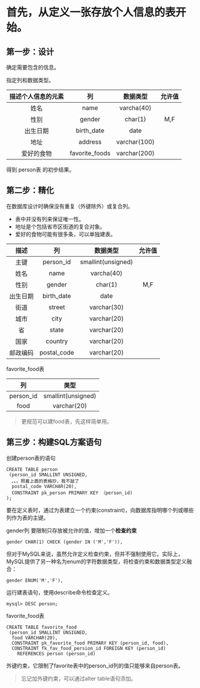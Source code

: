 # 首先，从定义一张存放个人信息的表开始。

## 第一步：设计

确定需要包含的信息。

指定列和数据类型。

| 描述个人信息的元素 | 列 | 数据类型 | 允许值 |
| :---: | :---: | :---: | :---: |
| 姓名 | name | varcha\(40\) |  |
| 性别 | gender | char\(1\) | M,F |
| 出生日期 | birth\_date | date |  |
| 地址 | address | varchar\(100\) |  |
| 爱好的食物 | favorite\_foods | varchar\(200\) |  |

得到 person表 的初步结果。

## 第二步：精化

在数据库设计时确保没有重复（外键除外）或复合列。

* 表中并没有列来保证唯一性。
* 地址是个包括省市区街道的复合对象。
* 爱好的食物可能有很多条，可以单独建表。

| 描述 | 列 | 数据类型 | 允许值 |
| :---: | :---: | :---: | :---: |
| 主键 | person\_id | smallint\(unsigned\) |  |
| 姓名 | name | varcha\(40\) |  |
| 性别 | gender | char\(1\) | M,F |
| 出生日期 | birth\_date | date |  |
| 街道 | street | varchar\(30\) |  |
| 城市 | city | varchar\(20\) |  |
| 省 | state | varchar\(20\) |  |
| 国家 | country | varchar\(20\) |  |
| 邮政编码 | postal\_code | varchar\(20\) |  |

favorite\_food表

| 列 | 类型 |
| :---: | :---: |
| person\_id | smallint\(unsigned\) |
| food | varchar\(20\) |

> 更规范可以建food表，先这样简单用。

## 第三步：构建SQL方案语句

创建person表的语句

```
CREATE TABLE person
 (person_id SMALLINT UNSIGNED,
  。。。照着上面的表格抄，我不敲了
  postal_code VARCHAR(20),
  CONSTRAINT pk_person PRIMARY KEY （person_id)
);
```

要在定义表时，通过为表建立一个约束\(constraint\)，向数据库指明哪个列或哪些列作为表的主键。

gender列 要限制只存放被允许的值，增加一个**检查约束**

```
gender CHAR(1) CHECK (gender IN ('M','F')),
```

但对于MySQL来说，虽然允许定义检查约束，但并不强制使用它。实际上，MySQL提供了另一种名为enum的字符数据类型，将检查约束和数据类型定义融合：

```
gender ENUM('M','F'),
```

运行建表语句，使用describe命令检查定义。

```
mysql> DESC person;
```

favorite\_food表

```
CREATE TABLE favorite_food
 (person_id SMALLINT UNSIGNED,
  food VARCHAR(20),
  CONSTRAINT pk_favorite_food PRIMARY KEY (person_id, food),
  CONSTRAINT fk_fav_food_persion_id FOREIGN KEY (person_id)
    REFERENCES person (person_id)
```

外键约束，它限制了favorite表中的person\_id列的值只能够来自person表。

> 忘记加外键约束，可以通过alter table语句添加。



